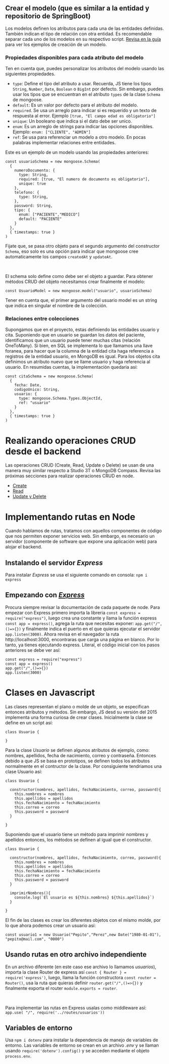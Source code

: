 ## Crear el modelo (que es similar a la entidad y repositorio de SpringBoot)

Los modelos definen los atributos para cada una de las entidades definidas. También indican el tipo de relación con otra entidad. Es recomendable separar cada uno de los modelos en su respectivo script. [Revisa en la guía](https://lms.uis.edu.co/mintic2022/libros/2022/app-web/C4AM2%20-%20Backend.pdf) para ver los ejemplos de creación de un modelo.

### Propiedades disponibles para cada atributo del modelo

Ten en cuenta que, puedes personalizar los atributos del modelo usando las siguientes propiedades.

- `type`: Define el tipo del atributo a usar. Recuerda, JS tiene los tipos `String`, `Number`, `Date`, `Boolean` o `BigInt` por defecto. Sin embargo, puedes usar los tipos que se encuentran en el atributo `types` de la clase `Schema` de mongoose. 
- `default`: Es un valor por defecto para el atributo del modelo.
- `required`. Se usa un arreglo para indicar si es requerido y un texto de respuesta al error. Ejemplo `[true, "El campo edad es obligatorio"]`
- `unique`: Un booleano que indica si el dato debe ser unico.
- `enum`: Es un arreglo de strings para indicar las opciones disponibles. Ejemplo: `enum: ["CLIENTE", "ADMIN"]`
- `ref`: Se usa para referenciar un modelo a otro modelo. En pocas palabras implementar relaciones entre entidades.

Este es un ejemplo de un modelo usando las propiedades anteriores:

```
const usuarioSchema = new mongoose.Schema(
  {
    numeroDocumento: {
      type: String,
      required: [true, "El numero de documento es obligatorio"],
      unique: true
    },
    telefono: {
      type: String,
    },
    password: String,
    tipo: {
      enum: ["PACIENTE","MEDICO"]
      default: "PACIENTE"
    }
  },
  { timestamps: true }
)
```

Fijate que, se pasa otro objeto para el segundo argumento del constructor `Schema`, eso solo es una opción para indicar que mongoose cree automaticamente los campos `createdAt` y `updateAt`.

<br>

El schema solo define como debe ser el objeto a guardar. Para obtener métodos CRUD del objeto necesitamos crear finalmente el modelo:

```
const UsuarioModel = new mongoose.model("usuario", usuarioSchema) 
```

Tener en cuenta que, el primer argumento del usuario model es un string que indica en singular el nombre de la colección.

### Relaciones entre colecciones

Supongamos que en el proyecto, estas definiendo las entidades usuario y cita. Suponiendo que en usuario se guardan los datos del paciente, identificamos que un usuario puede tener muchas citas (relación OneToMany). Si bien, en SQL se implementa lo que llamamos una llave foranea, para hacer que la columna de la entidad cita haga referencia a registros de la entidad usuario, en MongoDB es igual. Para los objetos cita definimos un atributo nuevo que se llame usuario y haga referencia al usuario. En resumidas cuentas, la implementación quedaria así:

```
const citaSchema = new mongoose.Schema(
  {
    fecha: Date,
    codigoUnico: String,
    usuario: {
      type: mongoose.Schema.Types.ObjectId,
      ref: "usuario"
    }
  },
  { timestamps: true }
)
```

# Realizando operaciones CRUD desde el backend

Las operaciones CRUD (Create, Read, Update o Delete) se usan de una manera muy similar respecto a Studio 3T o MongoDB Compass. Revisa las próximas secciones para realizar operaciones CRUD en node.

- [Create](https://gitlab.com/misiontic.formador85/repositorio-ciclo-4a/-/tree/tema_2_backend/7_insercion_de_documentos)
- [Read](https://gitlab.com/misiontic.formador85/repositorio-ciclo-4a/-/tree/tema_2_backend/8_busqueda_de_documentos)
- [Update y Delete](https://gitlab.com/misiontic.formador85/repositorio-ciclo-4a/-/tree/tema_2_backend/9_actualizacion_y_eliminacion_de_documentos)

# Implementando rutas en Node

Cuando hablamos de rutas, tratamos con aquellos componentes de código que nos permiten exponer servicios web. Sin embargo, es necesario un servidor (componente de software que expone una aplicación web) para alojar el backend.

## Instalando el servidor *Express*

Para instalar *Express* se usa el siguiente comando en consola: `npm i express`

## Empezando con [*Express*](https://expressjs.com/)

Procura siempre revisar la documentación de cada paquete de node. Para empezar con Express primero importa la libreria `const express = require("express")`, luego crea una constante y llama la función express `const app = express()`, agrega la ruta que necesitas exponer: `app.get("/",()=>{})` y finalmente indica el puerto en el que quieras ejecutar el servidor `app.listen(3000)`. Ahora revisa en el navegador la ruta http://localhost:3000, encontraras que carga una página en blanco. Por lo tanto, ya tienes ejecutando express. Literal, el código inicial con los pasos anteriores se debe ver así:

```
const express = require("express")
const app = express()
app.get("/",()=>{})
app.listen(3000)
```

# Clases en Javascript

Las clases representan el plano o molde de un objeto, se especifican entonces atributos y métodos. Sin embargo, JS desd su versión del 2015 implementa una forma curiosa de crear clases. Inicialmente la clase se define en un script así:

```
class Usuario {

}
```

Para la clase *Usuario* se definen algunos atributos de ejemplo, como: nombres, apellidos, fecha de nacimiento, correo y contraseña. Entonces debido a que JS se basa en prototipos, se definen todos los atributos normalmente en el contructor de la clase. Por consiguiente tendriamos una clase Usuario así:

```
class Usuario {

  constructor(nombres, apellidos, fechaNacimiento, correo, password){
    this.nombres = nombres
    this.apellidos = apellidos
    this.fechaNacimiento = fechaNacimiento
    this.correo = correo
    this.password = password
  }

}
```

Suponiendo que el usuario tiene un método para imprimir nombres y apellidos entonces, los métodos se definen al igual que el constructor.

```
class Usuario {

  constructor(nombres, apellidos, fechaNacimiento, correo, password){
    this.nombres = nombres
    this.apellidos = apellidos
    this.fechaNacimiento = fechaNacimiento
    this.correo = correo
    this.password = password
  }

  imprimirNombres(){
    console.log(`El usuario es ${this.nombres} ${this.apellidos}`)
  }

}
```

El fin de las clases es crear los diferentes objetos con el mismo molde, por lo que ahora podemos crear un usuario así:

```
const usuario1 = new Usuario("Pepito","Perez",new Date("1980-01-01"), "pepito@mail.com", "0000")
```

## Usando rutas en otro archivo independiente

En un archivo diferente (en este caso ese archivo lo llamamos *usuarios*), importa la clase Router de express así `const { Router } = require('express')`, luego, llama la función constructora `const router = Router()`, usa la ruta que quieras definir `router.get("/",()=>{})` y finalmente exporta el router `module.exports = router`.

</br>

Para implementar las rutas en Express usalas como middleware así: `app.use( "/", require('../routes/usuarios'))`

## Variables de entorno

Usa `npm i dotenv` para instalar la dependencia de manejo de variables de entorno. Las variables de entorno se crean en un archivo *.env* y se llaman usando `require('dotenv').config()` y se acceden mediante el objeto `process.env`.

